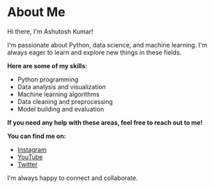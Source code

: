 # About Me

Hi there, I'm Ashutosh Kumar! 

I'm passionate about Python, data science, and machine learning. I'm always eager to learn and explore new things in these fields.

**Here are some of my skills:**

- Python programming
- Data analysis and visualization
- Machine learning algorithms
- Data cleaning and preprocessing
- Model building and evaluation

**If you need any help with these areas, feel free to reach out to me!**

**You can find me on:**

- [Instagram](https://www.instagram.com/ashuaanshu)
- [YouTube](https://www.youtube.com/ashuaanshu)
- [Twitter](https://www.twitter.com/ashuaanshu)

I'm always happy to connect and collaborate. 
